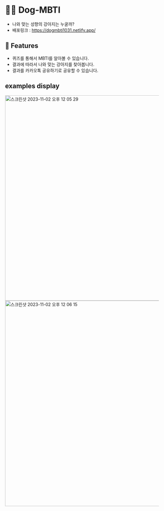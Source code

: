 # 🐶🧠 Dog-MBTI

 - 나와 맞는 성향의 강아지는 누굴까?
 - 배포링크 : https://dogmbti1031.netlify.app/

## 🌟 Features

- 퀴즈를 통해서 MBTI를 알아볼 수 있습니다.
- 결과에 따라서 나와 맞는 강아지를 찾아봅니다.
- 결과를 카카오톡 공유하기로 공유할 수 있습니다.

## examples display

<img width="673" alt="스크린샷 2023-11-02 오후 12 05 29" src="https://github.com/yeomdogyeong/dogmbti/assets/82639552/c34909d3-3ede-4862-a282-8af476803e4b">

<img width="674" alt="스크린샷 2023-11-02 오후 12 06 15" src="https://github.com/yeomdogyeong/dogmbti/assets/82639552/e7cbac3c-2e73-47f6-9b1f-287e3944ba25">
